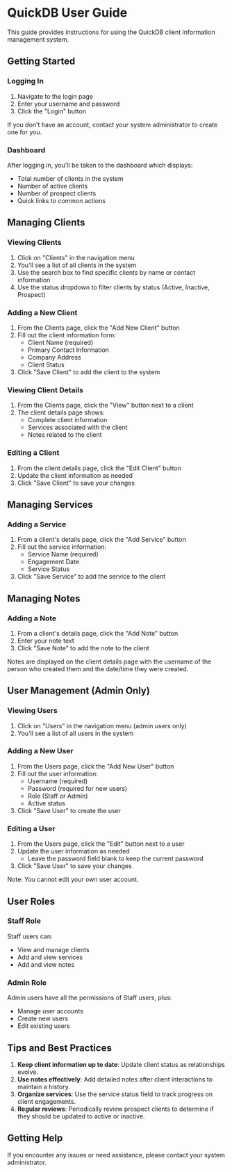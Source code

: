 # QuickDB User Guide

This guide provides instructions for using the QuickDB client information management system.

## Getting Started

### Logging In

1. Navigate to the login page
2. Enter your username and password
3. Click the "Login" button

If you don't have an account, contact your system administrator to create one for you.

### Dashboard

After logging in, you'll be taken to the dashboard which displays:

- Total number of clients in the system
- Number of active clients
- Number of prospect clients
- Quick links to common actions

## Managing Clients

### Viewing Clients

1. Click on "Clients" in the navigation menu
2. You'll see a list of all clients in the system
3. Use the search box to find specific clients by name or contact information
4. Use the status dropdown to filter clients by status (Active, Inactive, Prospect)

### Adding a New Client

1. From the Clients page, click the "Add New Client" button
2. Fill out the client information form:
   - Client Name (required)
   - Primary Contact Information 
   - Company Address
   - Client Status
3. Click "Save Client" to add the client to the system

### Viewing Client Details

1. From the Clients page, click the "View" button next to a client
2. The client details page shows:
   - Complete client information
   - Services associated with the client
   - Notes related to the client

### Editing a Client

1. From the client details page, click the "Edit Client" button
2. Update the client information as needed
3. Click "Save Client" to save your changes

## Managing Services

### Adding a Service

1. From a client's details page, click the "Add Service" button
2. Fill out the service information:
   - Service Name (required)
   - Engagement Date
   - Service Status
3. Click "Save Service" to add the service to the client

## Managing Notes

### Adding a Note

1. From a client's details page, click the "Add Note" button
2. Enter your note text
3. Click "Save Note" to add the note to the client

Notes are displayed on the client details page with the username of the person who created them and the date/time they were created.

## User Management (Admin Only)

### Viewing Users

1. Click on "Users" in the navigation menu (admin users only)
2. You'll see a list of all users in the system

### Adding a New User

1. From the Users page, click the "Add New User" button
2. Fill out the user information:
   - Username (required)
   - Password (required for new users)
   - Role (Staff or Admin)
   - Active status
3. Click "Save User" to create the user

### Editing a User

1. From the Users page, click the "Edit" button next to a user
2. Update the user information as needed
   - Leave the password field blank to keep the current password
3. Click "Save User" to save your changes

Note: You cannot edit your own user account.

## User Roles

### Staff Role

Staff users can:
- View and manage clients
- Add and view services
- Add and view notes

### Admin Role

Admin users have all the permissions of Staff users, plus:
- Manage user accounts
- Create new users
- Edit existing users

## Tips and Best Practices

1. **Keep client information up to date**: Update client status as relationships evolve.
2. **Use notes effectively**: Add detailed notes after client interactions to maintain a history.
3. **Organize services**: Use the service status field to track progress on client engagements.
4. **Regular reviews**: Periodically review prospect clients to determine if they should be updated to active or inactive.

## Getting Help

If you encounter any issues or need assistance, please contact your system administrator.